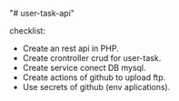 "# user-task-api" 

checklist:

- Create an rest api in PHP.
- Create crontroller crud for user-task.
- Create service conect DB mysql.
- Create actions of github to upload ftp.
- Use secrets of github (env aplications).
